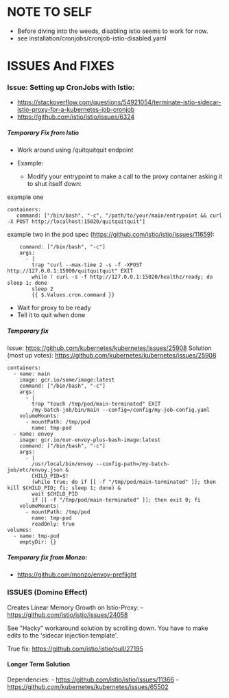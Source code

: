 # NOTE TO SELF

- Before diving into the weeds, disabling istio seems to work for now.
- see installation/cronjobs/cronjob-istio-disabled.yaml

# ISSUES And FIXES

### Issue: Setting up CronJobs with Istio:
- https://stackoverflow.com/questions/54921054/terminate-istio-sidecar-istio-proxy-for-a-kubernetes-job-cronjob
- https://github.com/istio/istio/issues/6324

##### Temporary Fix from Istio
- Work around using /quitquitquit endpoint

- Example: 
    - Modify your entrypoint to make a call to the proxy container asking it to shut itself down:

example one
```
containers:
   command: ["/bin/bash", "-c", "/path/to/your/main/entrypoint && curl -X POST http://localhost:15020/quitquitquit"]
```
example two in the pod spec (https://github.com/istio/istio/issues/11659): 
```
    command: ["/bin/bash", "-c"]
    args:
      - |
        trap "curl --max-time 2 -s -f -XPOST http://127.0.0.1:15000/quitquitquit" EXIT
        while ! curl -s -f http://127.0.0.1:15020/healthz/ready; do sleep 1; done
        sleep 2
        {{ $.Values.cron.command }}
```
- Wait for proxy to be ready
- Tell it to quit when done

##### Temporary fix 
Issue: https://github.com/kubernetes/kubernetes/issues/25908
Solution (most up votes): https://github.com/kubernetes/kubernetes/issues/25908
```
containers:
  - name: main
    image: gcr.io/some/image:latest
    command: ["/bin/bash", "-c"]
    args:
      - |
        trap "touch /tmp/pod/main-terminated" EXIT
        /my-batch-job/bin/main --config=/config/my-job-config.yaml
    volumeMounts:
      - mountPath: /tmp/pod
        name: tmp-pod
  - name: envoy
    image: gcr.io/our-envoy-plus-bash-image:latest
    command: ["/bin/bash", "-c"]
    args:
      - |
        /usr/local/bin/envoy --config-path=/my-batch-job/etc/envoy.json &
        CHILD_PID=$!
        (while true; do if [[ -f "/tmp/pod/main-terminated" ]]; then kill $CHILD_PID; fi; sleep 1; done) &
        wait $CHILD_PID
        if [[ -f "/tmp/pod/main-terminated" ]]; then exit 0; fi
    volumeMounts:
      - mountPath: /tmp/pod
        name: tmp-pod
        readOnly: true
volumes:
  - name: tmp-pod
    emptyDir: {}
```

##### Temporary fix from Monzo:
 
- https://github.com/monzo/envoy-preflight

### ISSUES (Domino Effect)
Creates Linear Memory Growth on Istio-Proxy:
    - https://github.com/istio/istio/issues/24058
      
See "Hacky" workaround solution by scrolling down.
You have to make edits to the 'sidecar injection template'.

True fix: https://github.com/istio/istio/pull/27195

#### Longer Term Solution 
Dependencies:
    - https://github.com/istio/istio/issues/11366
    - https://github.com/kubernetes/kubernetes/issues/65502
